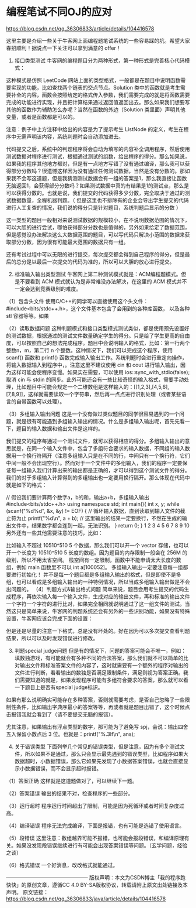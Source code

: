 # 编程笔试不同OJ的应对

https://blog.csdn.net/qq_36306833/article/details/104416578

这里主要是介绍一些关于牛客网上面编程题笔试系统的一些容易踩的坑。希望大家春招顺利！据说点一下关注可以拿到满意的 offer！

1. 接口类型测试
牛客网的编程题目分为两种形式，第一种形式是完善核心代码模式：

这种模式是仿照 LeetCode 网站上面的类型格式，一般都是在题目中说明函数需要实现的功能，比如查找两个链表的交点节点。Solution 类中的函数就是考生需要补全的内容，函数会按照给定的格式传入参数，我们需要完成的就是将函数需要完成的功能进行实现，并且把计算结果通过返回值返回出去。那么如果我们想要写其他的函数作为辅助怎么办呢？当然在函数的外边（Solution 类里面）声明其他变量，或者是函数都是可以的。

注意：例子中上方注释中给出的内容是为了提示考生 ListNode 的定义，考生在程序中无需声明该内容，系统判题时会自动添加进去。

代码提交之后，系统中的判题程序将会自动为填写的内容补全调用程序，然后使用测试数据对程序进行测试，根据通过测试的组数，给出程序的得分。那么如果说，如果我的程序其他地方都对，但是有一点地方写错了没有通过编译，那么我可以获得部分分数吗？很遗憾这样因为没有通过任何测试数据，当然是没有分数的。那如果我不会写这道题，但是我猜测测试数据会有一组的答案是1，那么我直接让函数无脑返回1，会获得部分分数吗？如果测试数据中真的有结果是1的测试点，那么是可以获得分数的。也就是说，我们提交的代码获得多少分数，完全取决于通过的测试数据数量，全程机器判题。（ 但是这里也不排除有的企业会导出学生提交的代码进行人工复查的情况，我们说的得分只是针对题目，系统判题后显示的分数 ）

这一类型的题目一般相对来说测试数据的规模较小，在不说明数据范围的情况下，可以大胆的进行尝试，哪怕获得部分分数也是值得的，另外如果给定了数据范围，但是感觉没办法解决这么大数据范围的题目，可以写代码只解决小范围的数据来获取部分分数，因为很有可能最大范围的数据只有一组。

还有考试过程中可以无限的进行提交，每次提交都会得到自己程序的得分，但是最后的总分是以最后一次提交的代码为准的，所以可以大胆的放心进行提交。

2. 标准输入输出类型测试
牛客网上第二种测试模式就是：ACM编程题模式。但是不要看到 ACM 模式就认为是非常难没办法解决，在这里的 ACM 模式并不一定会达到竞赛级别的难度。


（1）包含头文件
使用C/C++的同学可以直接使用这个头文件：#include<bits/stdc++.h>，这个文件基本包含了会用到的各种库函数， 以及各种 stl 容器等等。如果

（2）读取数据问题
这种判题模式和接口类型模式测试类似，都是使用预先设置好的测试数据，根据通过的测试文件数量确定学生的得分。只是给了学生更高的自由度，可以按照自己的想法完成程序。题目中会说明输入的格式，比如：第一行两个整数n，m，第二行 n 个整数。这种情况下，我们可以完成这个程序，使用 scanf() 函数和 printf() 函数完成输入输出工作。系统判题时会进行重定向操作，将输入数据输入到程序中，。注意这里不建议使用 cin 和 cout 进行输入输出，因为这样可能会使程序变慢。如果实在需要，可以使用 ios::sync_with_stdio(false); 取消 cin 与 stdin 的同步。此外可能还会有一些比较奇怪的输入格式，需要手动处理，比如题目中可能会规定一个二维数组是这样输入的：[[1,2,3],[4,5,6],[7,8,9]]，这样就需要读取一个字符串，然后再一点点进行识别处理（或者某些语言的自带函数可以处理）。

（3）多组输入输出问题
这是一个没有做过类似题目的同学很容易遇到的一个问题，就是很有可能遇到多组输入输出的情况。什么是多组输入输出呢，首先先看一下，题目的输入数据和输出文件是这样的。



我们提交的程序每通过一个测试文件，就可以获得相应的得分。多组输入输出的意思就是，在同一个输入文件中，包含了多组符合要求的输入数据，不同组的输入数据用一个换行符隔开（注意多组输入只是在不同的行，中间只有一个换行符，它们中间一般不会出现空行）。然而对于一个文件中的多组输入，我们的程序一定要保证每一组输入我们计算出来的输出都是正确的，才可以得到这个测试文件的得分。我们的对于多组输入计算得到的多组输出也一定要用换行隔开。那么体现在代码中就是如下的格式：

// 假设我们要计算两个数字a，b的和，输出a+b，多组输入输出
#include<bits/stdc++.h>
using namespace std;
int main(){
    int x, y; 
    while (scanf("%d%d", &x, &y) != EOF) { // 循环输入数据，直到读取到输入文件的截止符为止
        printf("%d\n", a + b); // 这里输出的结果一定要换行，不然在生成的输出文件中，结果数字都会连到一起，无法识别。
    }
    return 0;
}
1
2
3
4
5
6
7
8
9
10
另外还有一些其他需要注意的技巧，比如：

比如输入不超过 10510^510 
5
  个数据，那么我们可以开一个 vector 存储，也可以开一个长度为 10510^510 
5
  长度的数组。因为题目的内存限制一般会在 256M 的级别，所以不用太省空间。
栈空间有一定限制，函数中不能申请太大长度的数组，例如 main 函数里不可以 int a[100052]。
多组输入输出一定要注意每一组都要进行初始化！
并不是每一个题目都是多组输入输出的格式，但是即使不是多组，也可以看成是多组输入输出的一种特例情况，所以当成多组输入输出做是不会出问题的。
（4）判题方式&输出格式问题
简单来说，题目会用考生提交的代码生成程序，再依次输入每一个输入文件，生成对应的输出文件，再和标准的输出文件一个字符一个字符的进行比对，如果完全相同就说明通过了这一组文件的测试。当然这只是简单来说，牛客网的判题系统还会有另外的一些识别功能，如果没有特殊设置，牛客网应该会完成下面的设置：

但是还是尽量的注意一下格式，总是没有坏处的。好在因为可以多次提交查看判题结果，所以可以及时发现错误进行修改。

3. 判题special judge问题
但是有的情况下，问题的答案可能会不唯一，例如：填数独游戏，有可能就会有多种不同的合法答案，那么我们就不可以简单的比对输出文件和标准答案文件的内容了，这时就需要有一个额外的程序对输出的文件进行判断，看看输出的数独是否满足限制条件，满足则视为答案正确。我们需要知道的就是，如果发现程序可能有多组符合要求的答案，那么就可以看一下题目上是否有special judge标识。

如果有那么说明确实可能存在多种答案，否则就需要考虑，是否自己忽略了一些限制性条件，比如输出字典序最小的答案等等，再或者就是题目出错了，这个时候点击报错我就会看到了（请不要提交无脑的报错）。

尤其注意，如果输出有浮点类型的数字，那可能为了避免写 spj，会说：输出四舍五入保留小数点后 3 位。也就是：printf("%.3lf\n", ans);

4. 关于错误类型
下面列举几个常见的错误类型，但是注意，因为有多个测试文件，所以如果不是通过，那么只会显示最先遇到的错误类型，比如程序如果大数据超时，小数据错误，那么它如果先发现了小数据答案错误，也就会直接显示小数据错误，而不会显示超时报错。

（1）答案正确
这样就是这道题做对了，可以继续下一题。


（2）答案错误
输出的结果不对，检查程序的一些部分。


（3）运行超时
程序运行时间超出了限制，可能是因为死循环或者时间复杂度过高。


（4）编译错误
程序无法完成编译，下面是报错，也有可能是选错了使用语言。


（5）段错误
这里注意：数组越界可能不报错，也可能会报段错误，和编译原理有关。如果没发现段错误继续进行有可能会出现答案错误等问题。（玄学问题，经验之谈）


（6）格式错误
一个好消息，改改格式就能通过。

————————————————
版权声明：本文为CSDN博主「我的程序跑快快」的原创文章，遵循CC 4.0 BY-SA版权协议，转载请附上原文出处链接及本声明。
原文链接：https://blog.csdn.net/qq_36306833/java/article/details/104416578